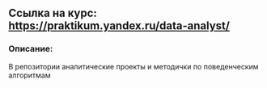 ## Ссылка на курс: https://praktikum.yandex.ru/data-analyst/

### Описание:
В репозитории аналитические проекты и методички по поведенческим алгоритмам

